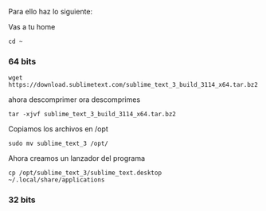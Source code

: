 Para ello haz lo siguiente:

Vas a tu home

```
cd ~
```

### 64 bits

```
wget  https://download.sublimetext.com/sublime_text_3_build_3114_x64.tar.bz2
```

ahora descomprimer ora descomprimes

```
tar -xjvf sublime_text_3_build_3114_x64.tar.bz2
```

Copiamos los archivos en /opt

```
sudo mv sublime_text_3 /opt/
```

Ahora creamos un lanzador del programa

```
cp /opt/sublime_text_3/sublime_text.desktop ~/.local/share/applications
```

### 32 bits




